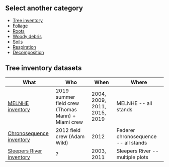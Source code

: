 ## Select another category
- [Tree inventory](tree_inventory_page.md)
- [Foliage](foliage_page.md)
- [Roots](roots_page.md)
- [Woody debris](woody_debris_page.md)
- [Soils](soils_page.md)
- [Respiration](respiration_page.md)
- [Decomposition](decomposition_page.md)

## Tree inventory datasets
| **What**                                                                  | **Who**                                           | **When**                     | **Where**                            |
|---------------------------------------------------------------------------|---------------------------------------------------|------------------------------|--------------------------------------|
| [MELNHE inventory](MELNHE_inventory_23May2016_AW(1).xlsx)                 | 2019 summer field crew (Thomas Mann) + Miami crew | 2004, 2009, 2011, 2015, 2019 | MELNHE -- all stands                 |
| [Chronosequence inventory](Chronosequence_Veg_Data_2012_Wild_2_3_13.xlsx) | 2012 field crew (Adam Wild)                       | 2012                         | Federer chronosequence -- all stands |
| [Sleepers River inventory](Biomass_Inventory_June2011.xlsx)               | ?                                                 | 2003, 2011                   | Sleepers River -- multiple plots     |


